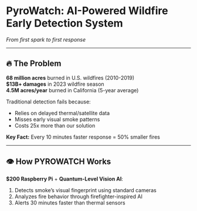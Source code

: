 # PyroWatch: AI-Powered Wildfire Early Detection System  
*From first spark to first response*  

---

## 🔥 The Problem  
**68 million acres** burned in U.S. wildfires (2010-2019)  
**$13B+ damages** in 2023 wildfire season  
**4.5M acres/year** burned in California (5-year average)  

Traditional detection fails because:  
- Relies on delayed thermal/satellite data  
- Misses early visual smoke patterns  
- Costs 25x more than our solution  

**Key Fact:** Every 10 minutes faster response = 50% smaller fires  

---

## 👁️ How PYROWATCH Works  
**$200 Raspberry Pi** + **Quantum-Level Vision AI**:  
1. Detects smoke’s visual fingerprint using standard cameras  
2. Analyzes fire behavior through firefighter-inspired AI  
3. Alerts 30 minutes faster than thermal sensors  

